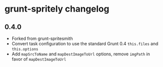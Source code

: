 # grunt-spritely changelog

## 0.4.0
- Forked from grunt-spritesmith
- Convert task configuration to use the standard Grunt 0.4 `this.files` and `this.options`
- Add `mapSrcToName` and `mapDestImageToUrl` options, remove `imgPath` in favor of `mapDestImageToUrl`
